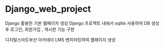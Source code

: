 # Django_web_project

Django 활용한 기본 웹페이지 생성
Django 프로젝트 내에서 sqlite 사용하여 DB 생성 후 로그인, 회원가입 , 게시판 기능 구현

디지털스마트부산 아카테미 LMS 벤치마킹하여 웹페이지 생성 
